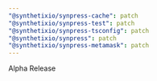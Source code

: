 ```yaml
---
"@synthetixio/synpress-cache": patch
"@synthetixio/synpress-test": patch
"@synthetixio/synpress-tsconfig": patch
"@synthetixio/synpress": patch
"@synthetixio/synpress-metamask": patch
---
```


Alpha Release
